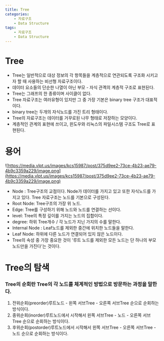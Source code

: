 ```yaml
---
title: Tree
categories:
    - 자료구조
    - Data Structure
tags:
    - 자료구조
    - Data Structure
---
```


# Tree

-   Tree는 일반적으로 대상 정보의 각 항목들을 계층적으로 연관되도록 구조화 시키고자 할 때 사용하는 비선형 자료구조이다.
-   데이터 요소들의 단순한 나열이 아닌 부모 - 자식 관곅의 계층적 구조로 표현된다.
-   Tree는 그래프의 한 종류이며 사이클이 없다.
-   Tree 자료구조는 여러유형이 있지만 그 중 가장 기본은 binary tree 구조가 대표적이다.
-   binary tree는 두개의 자식노드를 가진 트리 형태이다.
-   Tree의 자료구조는 데이터를 거꾸로된 나무 형태로 저장하는 모양이다.
-   계층적인 관계의 표현에 쓰이고, 윈도우와 리눅스의 파일시스템 구조도 Tree로 표현된다.

# 용어

![https://media.vlpt.us/images/kcs15987/post/375d9ee2-73ce-4b23-ae79-4b9c3359a229/image.png](https://media.vlpt.us/images/kcs15987/post/375d9ee2-73ce-4b23-ae79-4b9c3359a229/image.png)

-   Node : Tree구조의 교점이다. Node가 데이터를 가지고 있고 또한 자식노드를 가지고 있다. Tree 자료구조는 노드를 기본으로 구성된다.
-   Root Node: Tree구조의 가장 위 노드.
-   Edge: Tree를 구성하기 위해 노드와 노드를 연결하는 선이다.
-   level: Tree의 특정 깊이를 가지는 노드의 집합이다.
-   degree: 하위 Tree개수 / 각 노드가 지닌 가지의 수를 말한다.
-   Internal Node : Leaf노드를 제외한 중간에 위치한 노드들을 말한다.
-   Leaf Node: 하위에 다른 노드가 연결되어 있지 않은 노드이다.
-   Tree의 속성 중 가장 중요한 것이 '루트 노드를 제외한 모든 노드는 단 하나의 부모노드만을 가진다'는 것이다.

# Tree의 탐색

### Tree의 순회란 Tree의 각 노드를 체계적인 방법으로 방문하는 과정을 말한다.

1. 전위순회(preorder)루트노드 - 왼쪽 서브Tree - 오른쪽 서브Tree 순으로 순회하는 방식이다.
2. 중위순회(inorder)루트노드에서 시작해서 왼쪽 서브Tree - 노드 - 오른쪽 서브Tree 순으로 순회하는 방식이다.
3. 후위순회(postorder)루트노드에서 시작해서 왼쪽 서브Tree - 오른쪽 서브Tree - 노드 순으로 순회하는 방식이다.
